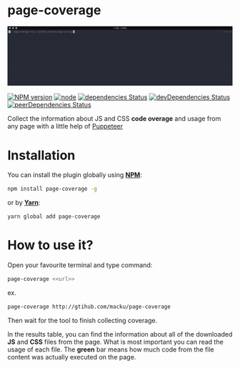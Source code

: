 page-coverage
=============

![Coverage Demo](images/coverage.gif)

[![NPM version](https://badge.fury.io/js/page-coverage.svg)](https://www.npmjs.com/package/page-coverage)
[![node](https://img.shields.io/node/v/page-coverage.svg)](https://www.npmjs.com/package/page-coverage)
[![dependencies Status](https://david-dm.org/macku/page-coverage/status.svg)](https://david-dm.org/macku/page-coverage)
[![devDependencies Status](https://david-dm.org/macku/page-coverage/dev-status.svg)](https://david-dm.org/macku/page-coverage?type=dev)
[![peerDependencies Status](https://david-dm.org/macku/page-coverage/peer-status.svg)](https://david-dm.org/macku/page-coverage?type=peer)

Collect the information about JS and CSS **code overage** and usage from any page with a little help of [Puppeteer](https://github.com/GoogleChrome/puppeteer)

Installation
============

You can install the plugin globally using [**NPM**](https://www.npmjs.com):

```bash
npm install page-coverage -g
```

or by [**Yarn**](https://yarnpkg.com/):

```bash
yarn global add page-coverage 
```

How to use it?
==============

Open your favourite terminal and type command:

```bash
page-coverage <<url>>
```

ex.

```bash
page-coverage http://gtihub.com/macku/page-coverage
```

Then wait for the tool to finish collecting coverage.

In the results table, you can find the information about all of the downloaded **JS** and **CSS** files from the page.
What is most important you can read the usage of each file.
 The **green** bar means how much code from the file content was actually executed on the page.

